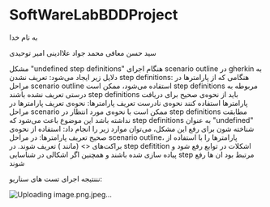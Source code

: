 # SoftWareLabBDDProject

به نام خدا

سید حسن معافی
محمد جواد علاادینی
امیر توحیدی

 مشکل "undefined step definitions" هنگام اجرای scenario outline در gherkin به دلایل زیر ایجاد می‌شود:
تعریف نشدن step definitions: هنگامی که از پارامترها در مراحل scenario outline استفاده می‌شود، ممکن است step definitions مربوطه به درستی تعریف نشده باشند step definitions باید از نحوه‌ی صحیح برای دریافت پارامترها استفاده کنند
نحوه‌ی نادرست تعریف پارامترها: نحوه‌ی تعریف پارامترها در مراحل scenario  ممکن است با نحوه‌ی مورد انتظار در step definitions مطابقت نداشته باشد این موضوع باعث می‌شود که step definitions به عنوان "undefined" شناخته شون
برای رفع این مشکل، می‌توان موارد زیر را انجام داد:
استفاده از نحوه‌ی صحیح تعریف پارامترها: در مراحل scenario outline، پارامترها را با استفاده از براکت‌های <> (مانند <parameter>) تعریف شوند. در step defitition اشکلات در توابع رفع شود و پیاده سازی شده باشند و همچنین اگر اشکالی در شناسایی step مرتبط بود ان ها رفع شوند

نننتیجه اجرای تست های سناریو: 


![Uploading image.png.jpeg…]()
